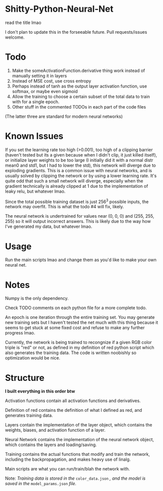 # Shitty-Python-Neural-Net
read the title lmao

I don't plan to update this in the forseeable future. Pull requests/issues welcome.

# Todo
1. Make the someActivationFunction.derivative thing work instead of manually setting it in layers
2. Instead of MSE cost, use cross entropy
3. Perhaps instead of tanh as the output layer activation function, use softmax, or maybe even sigmoid
4. Allow the training to choose a certain subset of the total data to train with for a single epoch.
5. Other stuff in the commented TODOs in each part of the code files

(The latter three are standard for modern neural networks)

# Known Issues
If you set the learning rate too high (>0.001), too high of a clipping barrier (haven't tested but its a given because when I didn't clip, it just killed itself), or initialize layer weights to be too large (I initially did it with a normal distr mean0 and std1, but I had to lower the std), this network will diverge due to exploding gradients. This is a common issue with neural networks, and is usually solved by clipping the network or by using a lower learning rate. It's quite odd that such a small network will diverge, especially when the gradient technically is already clipped at 1 due to the implementation of leaky relu, but whatever lmao.

Since the total possible training dataset is just 256<sup>3</sup> possible inputs, the network may overfit. This is what the todo #4 will fix, likely.

The neural network is undertrained for values near (0, 0, 0) and (255, 255, 255) so it will output incorrect answers. This is likely due to the way how I've generated my data, but whatever lmao.

# Usage
Run the main scripts lmao and change them as you'd like to make your own neural net.

# Notes
Numpy is the only dependency.

Check TODO comments on each python file for a more complete todo.

An epoch is one iteration through the entire training set. You may generate new training sets but I haven't tested the net much with this thing because it seems to get stuck at some fixed cost and refuse to make any further progress lmao.

Currently, the network is being trained to recongnize if a given RGB color triple is "red" or not, as defined in my definition of red python script which also generates the training data. The code is written noobishly so optimization would be nice.

# Structure
**I built everything in this order btw**

Activation functions contain all activation functions and derivatives.

Definition of red contains the definition of what I defined as red, and generates training data.

Layers contain the implementation of the layer object, which contains the weights, biases, and activation function of a layer.

Neural Network contains the implementation of the neural network object, which contains the layers and loading/saving.

Training contains the actual functions that modify and train the network, including the backpropagation, and makes heavy use of linalg.

Main scripts are what you can run/train/blah the network with.

Note: *Training data is stored in the* `color_data.json` *, and the model is saved in the* `model_params.json` *file.*